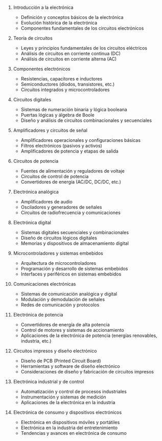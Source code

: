 1. Introducción a la electrónica
   - Definición y conceptos básicos de la electrónica
   - Evolución histórica de la electrónica
   - Componentes fundamentales de los circuitos electrónicos

2. Teoría de circuitos
   - Leyes y principios fundamentales de los circuitos eléctricos
   - Análisis de circuitos en corriente continua (DC)
   - Análisis de circuitos en corriente alterna (AC)

3. Componentes electrónicos
   - Resistencias, capacitores e inductores
   - Semiconductores (diodos, transistores, etc.)
   - Circuitos integrados y microcontroladores

4. Circuitos digitales
   - Sistemas de numeración binaria y lógica booleana
   - Puertas lógicas y álgebra de Boole
   - Diseño y análisis de circuitos combinacionales y secuenciales

5. Amplificadores y circuitos de señal
   - Amplificadores operacionales y configuraciones básicas
   - Filtros electrónicos (pasivos y activos)
   - Amplificadores de potencia y etapas de salida

6. Circuitos de potencia
   - Fuentes de alimentación y reguladores de voltaje
   - Circuitos de control de potencia
   - Convertidores de energía (AC/DC, DC/DC, etc.)

7. Electrónica analógica
   - Amplificadores de audio
   - Osciladores y generadores de señales
   - Circuitos de radiofrecuencia y comunicaciones

8. Electrónica digital
   - Sistemas digitales secuenciales y combinacionales
   - Diseño de circuitos lógicos digitales
   - Memorias y dispositivos de almacenamiento digital

9. Microcontroladores y sistemas embebidos
   - Arquitectura de microcontroladores
   - Programación y desarrollo de sistemas embebidos
   - Interfaces y periféricos en sistemas embebidos

10. Comunicaciones electrónicas
    - Sistemas de comunicación analógica y digital
    - Modulación y demodulación de señales
    - Redes de comunicación y protocolos

11. Electrónica de potencia
    - Convertidores de energía de alta potencia
    - Control de motores y sistemas de accionamiento
    - Aplicaciones de la electrónica de potencia (energías renovables, industria, etc.)

12. Circuitos impresos y diseño electrónico
    - Diseño de PCB (Printed Circuit Board)
    - Herramientas y software de diseño electrónico
    - Consideraciones de diseño y fabricación de circuitos impresos

13. Electrónica industrial y de control
    - Automatización y control de procesos industriales
    - Instrumentación y sistemas de medición
    - Aplicaciones de la electrónica en la industria

14. Electrónica de consumo y dispositivos electrónicos
    - Electrónica en dispositivos móviles y portátiles
    - Electrónica en la industria del entretenimiento
    - Tendencias y avances en electrónica de consumo